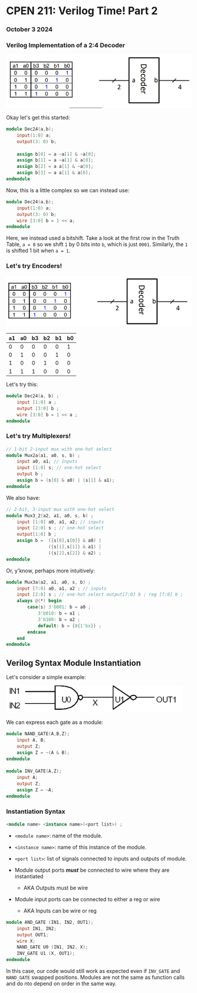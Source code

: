 # **CPEN 211: Verilog Time! Part 2**
### October 3 2024

### **Verilog Implementation of a 2:4 Decoder**

![alt text](image-1.png)

Okay let's get this started:

``` Verilog
module Dec24(a,b);
    input(1:0) a;
    output(3: 0) b;

    assign b[0] = a ~a[1] & ~a[0];
    assign b[1] = a ~a[1] & a[0];
    assign b[2] = a a[1] & ~a[0];
    assign b[3] = a a[1] & a[0];
endmodule
```

Now, this is a little complex so we can instead use:

``` Verilog
module Dec24(a,b);
    input(1:0) a;
    output(3: 0) b;
    wire [3:0] b = 1 << a;
endmodule
```

Here, we instead used a bitshift. Take a look at the first row in the Truth Table, `a = 0` so we shift `1` by 0 bits into `b`, which is just `0001`. Similarly, the `1` is shifted 1 bit when `a = 1`.

### **Let's try Encoders!**

![alt text](image-2.png)

| a1 | a0 | b3 | b2 | b1| b0 |
|----|----|----|----|----|----|
| 0 | 0 | 0 | 0 | 0| 1 |
| 0 | 1 | 0 | 0 | 1| 0 |
| 1 | 0 | 0 | 1 | 0| 0 |
| 1 | 1 | 1 | 0 | 0| 0 |



Let's try this:

``` Verilog
module Dec24(a, b) ;
    input [1:0] a ;
    output [3:0] b ;
    wire [3:0] b = 1 << a ;
endmodule
```

### **Let's try Multiplexers!**
``` Verilog
// 1-bit 2-input mux with one-hot select
module Mux2a(a1, a0, s, b) ;
    input a0, a1; // inputs
    input [1:0] s; // one-hot select
    output b ;
    assign b = (s[0] & a0) | (s[1] & a1);
endmodule
```

We also have:

``` Verilog
// 2-bit, 3-input mux with one-hot select
module Mux3_2(a2, a1, a0, s, b) ;
    input [1:0] a0, a1, a2; // inputs
    input [2:0] s ; // one-hot select
    output[1:0] b ;
    assign b =  ({s[0],s[0]} & a0) |
                ({s[1],s[1]} & a1) |
                ({s[2],s[2]} & a2) ;
endmodule
```
Or, y'know, perhaps more intuitively:

```Verilog
module Mux3a(a2, a1, a0, s, b) ; 
    input [7:0] a0, a1, a2 ; // inputs
    input [2:0] s ; // one-hot select output[7:0] b ; reg [7:0] b ;
    always @(*) begin 
        case(s) 3'b001: b = a0 ;
            3'b010: b = a1 ;
            3'b100: b = a2 ; 
            default: b = {8{1'bx}} ; 
        endcase
    end
endmodule
```

## Verilog Syntax Module Instantiation

Let's consider a simple example:

![alt text](image-3.png)

We can express each gate as a module:

``` Verilog
module NAND_GATE(A,B,Z);
    input A, B;
    output Z;
    assign Z = ~(A & B);
endmodule

module INV_GATE(A,Z);
    input A;
    output Z;
    assign Z = ~A;
endmodule
```
### Instantiation Syntax

``` Verilog
<module name> <instance name>(<port list>) ;
```

- `<module name>`: name of the module.
- `<instance name>`: name of this instance of the module.
- `<port list>`: list of signals connected to inputs and outputs of module.
    
- Module output ports ***must*** be connected to wire where they are instantiated
  - AKA Outputs must be wire
- Module input ports can be connected to either a reg or wire
  - AKA Inputs can be wire or reg

``` Verilog
module AND_GATE (IN1, IN2, OUT1);
    input IN1, IN2;
    output OUT1;
    wire X;
    NAND_GATE U0 (IN1, IN2, X);
    INV_GATE U1 (X, OUT1);
endmodule
```

In this case, our code would still work as expected even if `INV_GATE` and `NAND_GATE` swapped positions. Modules are not the same as function calls and do nto depend on order in the same way.